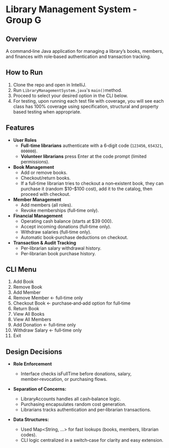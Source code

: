 # Library Management System - Group G

## Overview
A command‑line Java application for managing a library’s books, members, and finances with role‑based authentication and transaction tracking.

## How to Run
1. Clone the repo and open in IntelliJ.
2. Run `LibraryManagementSystem.java`'s `main()`method.
3. Proceed to select your desired option in the CLI below.
4. For testing, upon running each test file with coverage, you will see each class has 100% coverage
using specification, structural and property based testing when appropriate.

## Features
- **User Roles**
    - **Full‑time librarians** authenticate with a 6‑digit code (`123456`, `654321`, `000000`).
    - **Volunteer librarians** press Enter at the code prompt (limited permissions).
- **Book Management**
    - Add or remove books.
    - Checkout/return books.
    - If a full‑time librarian tries to checkout a non‑existent book, they can purchase it (random \$10–\$100 cost), add it to the catalog, then proceed with checkout.
- **Member Management**
    - Add members (all roles).
    - Revoke memberships (full‑time only).
- **Financial Management**
    - Operating cash balance (starts at \$39 000).
    - Accept incoming donations (full‑time only).
    - Withdraw salaries (full‑time only).
    - Automatic book‑purchase deductions on checkout.
- **Transaction & Audit Tracking**
    - Per‑librarian salary withdrawal history.
    - Per‑librarian book purchase history.

## CLI Menu
1. Add Book
2. Remove Book
3. Add Member
4. Remove Member ← full‑time only
5. Checkout Book ← purchase‑and‑add option for full‑time
6. Return Book
7. View All Books
8. View All Members
9. Add Donation ← full‑time only
10. Withdraw Salary ← full‑time only
11. Exit


## Design Decisions
- **Role Enforcement** 
  - Interface checks isFullTime before donations, salary, member‑revocation, or purchasing flows.

- **Separation of Concerns:**
  - LibraryAccounts handles all cash‑balance logic.
  - Purchasing encapsulates random cost generation.
  - Librarians tracks authentication and per‑librarian transactions.

- **Data Structures:**
  - Used Map<String, …> for fast lookups (books, members, librarian codes).
  - CLI logic centralized in a switch‑case for clarity and easy extension.